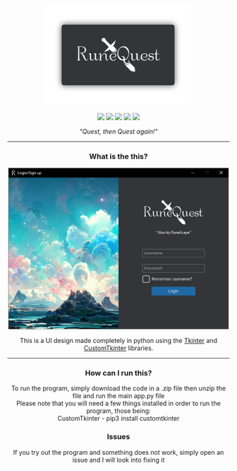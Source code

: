 <p align="center">
  <img src="github-assets/banner.png" />

  <br>
  <br>

  <!-- <img src="https://img.shields.io/badge/json-5E5C5C?style=for-the-badge&logo=json&logoColor=white" /> -->
  <img src="https://img.shields.io/badge/Python-FFD43B?style=for-the-badge&logo=python&logoColor=blue" />
  <img src="https://img.shields.io/badge/Windows-0078D6?style=for-the-badge&logo=windows&logoColor=white" />
  <img src="https://img.shields.io/badge/VSCode-0078D4?style=for-the-badge&logo=visual%20studio%20code&logoColor=white" />
  <img src="https://img.shields.io/github/issues-pr/ThatTakashi/Cyber-Runners?style=for-the-badge"/>
  <img src="https://img.shields.io/github/repo-size/ThatTakashi/Cyber-Runners?style=for-the-badge" />
  <p align="center"><i>"Quest, then Quest again!"</i></p>
  <hr>
</p>
<p align="center">
  <h3 align="center">What is the this?</h3>
  <p align="center">
    <img src="github-assets/login.png" width=500px/>
  </p>
  <p align="center">This is a UI design made completely in python using the <a href = "https://docs.python.org/3/library/tkinter.html">Tkinter</a> and <a href = "https://github.com/TomSchimansky/CustomTkinter">CustomTkinter</a> libraries.</p>
</p>
<hr>
<p align="center">
  <h3 align="center">How can I run this?</h3>
  <p align="center">To run the program, simply download the code in a .zip file then unzip the file and run the main app.py file <br>
  Please note that you will need a few things installed in order to run the program, those being:<br>
  CustomTkinter - pip3 install customtkinter</p>
  <h3 align="center">Issues</h3>
  <p align="center">If you try out the program and something does not work, simply open an issue and I will look into fixing it</p>
</p>

